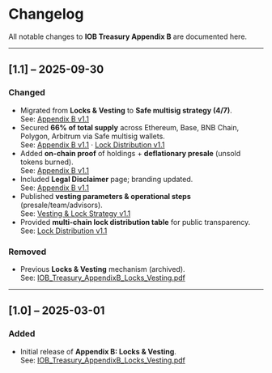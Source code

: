 # Changelog

All notable changes to **IOB Treasury Appendix B** are documented here.

---

## [1.1] – 2025-09-30
### Changed
- Migrated from **Locks & Vesting** to **Safe multisig strategy (4/7)**.  
  See: [Appendix B v1.1](./docs/IOB_Treasury_AppendixB_v1.1.pdf)
- Secured **66% of total supply** across Ethereum, Base, BNB Chain, Polygon, Arbitrum via Safe multisig wallets.  
  See: [Appendix B v1.1](./docs/IOB_Treasury_AppendixB_v1.1.pdf) · [Lock Distribution v1.1](./docs/IOB_Treasury_Lock_Distribution_v1.1.pdf)
- Added **on-chain proof** of holdings + **deflationary presale** (unsold tokens burned).  
  See: [Appendix B v1.1](./docs/IOB_Treasury_AppendixB_v1.1.pdf)
- Included **Legal Disclaimer** page; branding updated.  
  See: [Appendix B v1.1](./docs/IOB_Treasury_AppendixB_v1.1.pdf)
- Published **vesting parameters & operational steps** (presale/team/advisors).  
  See: [Vesting & Lock Strategy v1.1](./docs/IOB_Vesting_Lock_Strategy_v1.1.pdf)
- Provided **multi-chain lock distribution table** for public transparency.  
  See: [Lock Distribution v1.1](./docs/IOB_Treasury_Lock_Distribution_v1.1.pdf)

### Removed
- Previous **Locks & Vesting** mechanism (archived).  
  See: [IOB_Treasury_AppendixB_Locks_Vesting.pdf](./docs/IOB_Treasury_AppendixB_Locks_Vesting.pdf)

---

## [1.0] – 2025-03-01
### Added
- Initial release of **Appendix B: Locks & Vesting**.  
  See: [IOB_Treasury_AppendixB_Locks_Vesting.pdf](./docs/IOB_Treasury_AppendixB_Locks_Vesting.pdf)
